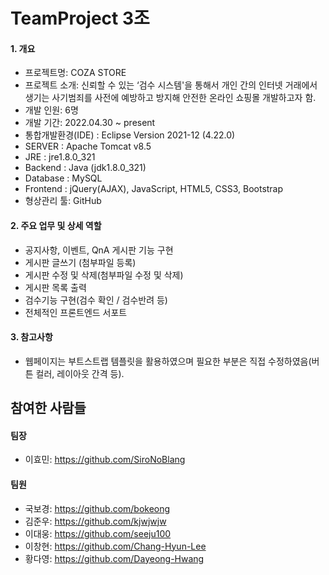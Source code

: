 # TeamProject 3조

#### 1. 개요
- 프로젝트명: COZA STORE
- 프로젝트 소개: 신뢰할 수 있는 ‘검수 시스템'을 통해서 개인 간의 인터넷 거래에서 생기는 사기범죄를 사전에 예방하고 방지해 안전한 온라인 쇼핑몰 개발하고자 함.
- 개발 인원: 6명
- 개발 기간: 2022.04.30 ~ present
- 통합개발환경(IDE) : Eclipse Version 2021-12 (4.22.0)
- SERVER : Apache Tomcat v8.5
- JRE : jre1.8.0_321
- Backend : Java (jdk1.8.0_321)
- Database : MySQL
- Frontend : jQuery(AJAX), JavaScript, HTML5, CSS3, Bootstrap
- 형상관리 툴: GitHub

#### 2. 주요 업무 및 상세 역할
- 공지사항, 이벤트, QnA 게시판 기능 구현 
- 게시판 글쓰기 (첨부파일 등록)
- 게시판 수정 및 삭제(첨부파일 수정 및 삭제)
- 게시판 목록 출력
- 검수기능 구현(검수 확인 / 검수반려 등)
- 전체적인 프론트엔드 서포트


#### 3. 참고사항
- 웹페이지는 부트스트랩 템플릿을 활용하였으며 필요한 부분은 직접 수정하였음(버튼 컬러, 레이아웃 간격 등).

## 참여한 사람들
#### 팀장
- 이효민: https://github.com/SiroNoBlang
#### 팀원 
- 국보경: https://github.com/bokeong
- 김준우: https://github.com/kjwjwjw 
- 이대웅: https://github.com/seeju100
- 이창현: https://github.com/Chang-Hyun-Lee
- 황다영: https://github.com/Dayeong-Hwang
